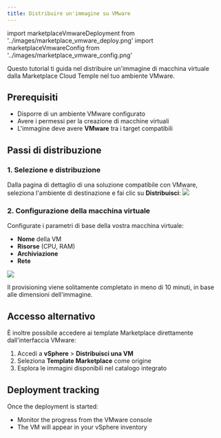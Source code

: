 ```yaml
---
title: Distribuire un'immagine su VMware
---
```

import marketplaceVmwareDeployment from '../images/marketplace_vmware_deploy.png'
import marketplaceVmwareConfig from '../images/marketplace_vmware_config.png'

Questo tutorial ti guida nel distribuire un'immagine di macchina virtuale dalla Marketplace Cloud Temple nel tuo ambiente VMware.

## Prerequisiti

- Disporre di un ambiente VMware configurato
- Avere i permessi per la creazione di macchine virtuali
- L'immagine deve avere **VMware** tra i target compatibili

## Passi di distribuzione

### 1. Selezione e distribuzione

Dalla pagina di dettaglio di una soluzione compatibile con VMware, seleziona l'ambiente di destinazione e fai clic su **Distribuisci**:
<img src={marketplaceVmwareDeployment} />

### 2. Configurazione della macchina virtuale

Configurate i parametri di base della vostra macchina virtuale:
- **Nome** della VM
- **Risorse** (CPU, RAM)
- **Archiviazione**
- **Rete**

<img src={marketplaceVmwareConfig} />

Il provisioning viene solitamente completato in meno di 10 minuti, in base alle dimensioni dell'immagine.

## Accesso alternativo

È inoltre possibile accedere ai template Marketplace direttamente dall'interfaccia VMware:

1. Accedi a **vSphere** > **Distribuisci una VM**
2. Seleziona **Template Marketplace** come origine
3. Esplora le immagini disponibili nel catalogo integrato

## Deployment tracking

Once the deployment is started:
- Monitor the progress from the VMware console
- The VM will appear in your vSphere inventory